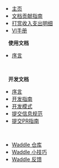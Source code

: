 * [主页](/)
* [文档贡献指南](/文档贡献指南.md)
* [打赏收入支出明细](/打赏收入支出明细.md)
* [VI手册](/VI手册.md)


**&emsp;使用文档**

  * [序言](working/)

<br>

**&emsp;开发文档**

  * [序言](dev/)
  * [开发指南](dev/1-开发指南.md)
  * [开发模式](dev/2-开发模式.md)
  * [提交信息规范](dev/3-提交信息规范.md)
  * [提交PR指南](dev/4-提交PR指南.md)
  
<br>

* [Waddle 仓库](https://gitee.com/coco-ag/coco-waddle)
* [Waddle 小技巧](https://www.yuque.com/coco-central/waddle-tips)
* [Waddle 反馈](https://gitee.com/coco-ag/coco-waddle/issues)